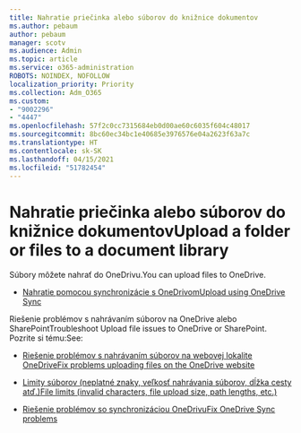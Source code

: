 ```yaml
---
title: Nahratie priečinka alebo súborov do knižnice dokumentov
ms.author: pebaum
author: pebaum
manager: scotv
ms.audience: Admin
ms.topic: article
ms.service: o365-administration
ROBOTS: NOINDEX, NOFOLLOW
localization_priority: Priority
ms.collection: Adm_O365
ms.custom:
- "9002296"
- "4447"
ms.openlocfilehash: 57f2c0cc7315684eb0d00ae60c6035f604c48017
ms.sourcegitcommit: 8bc60ec34bc1e40685e3976576e04a2623f63a7c
ms.translationtype: HT
ms.contentlocale: sk-SK
ms.lasthandoff: 04/15/2021
ms.locfileid: "51782454"
---
```

# <a name="upload-a-folder-or-files-to-a-document-library"></a><span data-ttu-id="20210-102">Nahratie priečinka alebo súborov do knižnice dokumentov</span><span class="sxs-lookup"><span data-stu-id="20210-102">Upload a folder or files to a document library</span></span>

<span data-ttu-id="20210-103">Súbory môžete nahrať do OneDrivu.</span><span class="sxs-lookup"><span data-stu-id="20210-103">You can upload files to OneDrive.</span></span>

- [<span data-ttu-id="20210-104">Nahratie pomocou synchronizácie s OneDrivom</span><span class="sxs-lookup"><span data-stu-id="20210-104">Upload using OneDrive Sync</span></span>](https://support.office.com/article/sync-files-with-onedrive-in-windows-615391c4-2bd3-4aae-a42a-858262e42a49)

<span data-ttu-id="20210-105">Riešenie problémov s nahrávaním súborov na OneDrive alebo SharePoint</span><span class="sxs-lookup"><span data-stu-id="20210-105">Troubleshoot Upload file issues to OneDrive or SharePoint.</span></span> <span data-ttu-id="20210-106">Pozrite si tému:</span><span class="sxs-lookup"><span data-stu-id="20210-106">See:</span></span>

- [<span data-ttu-id="20210-107">Riešenie problémov s nahrávaním súborov na webovej lokalite OneDrive</span><span class="sxs-lookup"><span data-stu-id="20210-107">Fix problems uploading files on the OneDrive website</span></span>](https://support.office.com/article/Fix-problems-uploading-files-on-the-OneDrive-website-9afcc4a0-e344-4bc9-9c9d-59d3e802247e)

- [<span data-ttu-id="20210-108">Limity súborov (neplatné znaky, veľkosť nahrávania súborov, dĺžka cesty atď.)</span><span class="sxs-lookup"><span data-stu-id="20210-108">File limits (invalid characters, file upload size, path lengths, etc.)</span></span>](https://support.office.com/article/invalid-file-names-and-file-types-in-onedrive-onedrive-for-business-and-sharepoint-64883a5d-228e-48f5-b3d2-eb39e07630fa)

- [<span data-ttu-id="20210-109">Riešenie problémov so synchronizáciou OneDrivu</span><span class="sxs-lookup"><span data-stu-id="20210-109">Fix OneDrive Sync problems</span></span>](https://support.office.com/article/Fix-OneDrive-sync-problems-83ab0d8a-8400-45b0-8dcf-dc8aa8a6bcf8)
